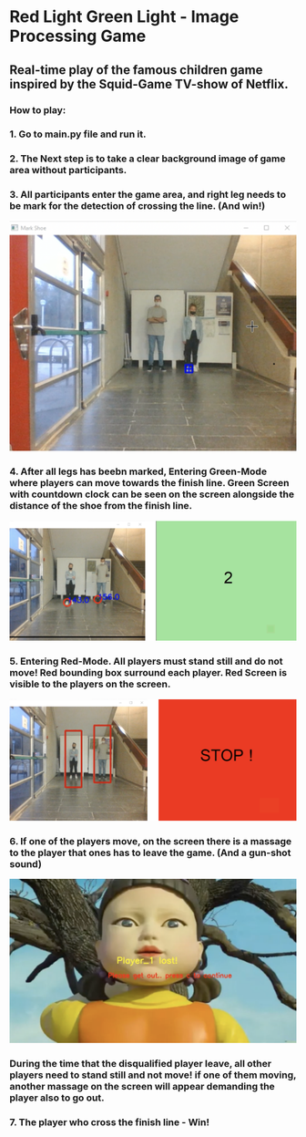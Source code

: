 # Red Light Green Light - Image Processing Game

## Real-time play of the famous children game inspired by the Squid-Game TV-show of Netflix.

### How to play:

### 1. Go to main.py file and run it.

### 2. The Next step is to take a clear background image of game area without participants.

### 3. All participants enter the game area, and right leg needs to be mark for the detection of crossing the line. (And win!)

![](images/mark_shoe.png)

### 4. After all legs has beebn marked, Entering Green-Mode where players can move towards the finish line. Green Screen with countdown clock can be seen on the screen alongside the distance of the shoe from the finish line.

![](images/greenmode.png)

### 5. Entering Red-Mode. All players must stand still and do not move! Red bounding box surround each player. Red Screen is visible to the players on the screen.

![](images/redmode1.png)

### 6. If one of the players move, on the screen there is a massage to the player that ones has to leave the game. (And a gun-shot sound)

![](images/redmode2.png)

### During the time that the disqualified player leave, all other players need to stand still and not move! if one of them moving, another massage on the screen will appear demanding the player also to go out.

### 7. The player who cross the finish line - Win!
